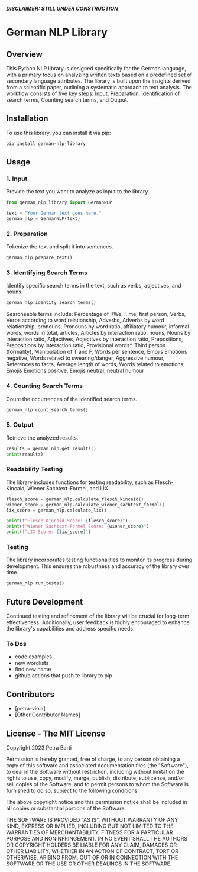 ***DISCLAIMER: STILL UNDER CONSTRUCTION***

# German NLP Library

## Overview

This Python NLP library is designed specifically for the German language, with a primary focus on analyzing written texts based on a predefined set of secondary language attributes. The library is built upon the insights derived from a scientific paper, outlining a systematic approach to text analysis. The workflow consists of five key steps: Input, Preparation, Identification of search terms, Counting search terms, and Output.

## Installation

To use this library, you can install it via pip:

```bash
pip install german-nlp-library

```

## Usage

### 1. Input

Provide the text you want to analyze as input to the library.

```python
from german_nlp_library import GermanNLP

text = "Your German text goes here."
german_nlp = GermanNLP(text)
```

### 2. Preparation

Tokenize the text and split it into sentences.

```python
german_nlp.prepare_text()
```

### 3. Identifying Search Terms

Identify specific search terms in the text, such as verbs, adjectives, and nouns.

```python
german_nlp.identify_search_terms()
```

Searcheable terms include:
Percentage of I/We,
I, me,
first person,
Verbs,
Verbs according to word relationship,
Adverbs,
Adverbs by word relationship,
pronouns,
Pronouns by word ratio,
affiliatory humour,
informal words,
words in total,
articles,
Articles by interaction ratio,
nouns,
Nouns by interaction ratio,
Adjectives,
Adjectives by interaction ratio,
Prepositions,
Prepositions by interaction ratio,
Provisional words*, 
Third person (formality),
Manipulation of T and F,
Words per sentence,
Emojis Emotions negative,
Words related to swearing/danger,
Aggressive humour,
References to facts,
Average length of words,
Words related to emotions,
Emojis Emotions positive,
Emojis neutral,
neutral humour

### 4. Counting Search Terms

Count the occurrences of the identified search terms.

```python
german_nlp.count_search_terms()
```

### 5. Output

Retrieve the analyzed results.

```python
results = german_nlp.get_results()
print(results)
```

### Readability Testing

The library includes functions for testing readability, such as Flesch-Kincaid, Wiener Sachtext-Formel, and LIX.

```python
flesch_score = german_nlp.calculate_flesch_kincaid()
wiener_score = german_nlp.calculate_wiener_sachtext_formel()
lix_score = german_nlp.calculate_lix()

print(f"Flesch-Kincaid Score: {flesch_score}")
print(f"Wiener Sachtext-Formel Score: {wiener_score}")
print(f"LIX Score: {lix_score}")
```

### Testing

The library incorporates testing functionalities to monitor its progress during development. This ensures the robustness and accuracy of the library over time.

```python
german_nlp.run_tests()
```

## Future Development

Continued testing and refinement of the library will be crucial for long-term effectiveness. Additionally, user feedback is highly encouraged to enhance the library's capabilities and address specific needs.

### To Dos

- code examples
- new wordlists
- find new name
- github actions that push te library to pip

## Contributors

- [petra-viola]
- [Other Contributor Names]

## License - The MIT License

Copyright 2023 Petra Barti

Permission is hereby granted, free of charge, to any person obtaining a copy of this software and associated documentation files (the "Software"), to deal in the Software without restriction, including without limitation the rights to use, copy, modify, merge, publish, distribute, sublicense, and/or sell copies of the Software, and to permit persons to whom the Software is furnished to do so, subject to the following conditions:

The above copyright notice and this permission notice shall be included in all copies or substantial portions of the Software.

THE SOFTWARE IS PROVIDED "AS IS", WITHOUT WARRANTY OF ANY KIND, EXPRESS OR IMPLIED, INCLUDING BUT NOT LIMITED TO THE WARRANTIES OF MERCHANTABILITY, FITNESS FOR A PARTICULAR PURPOSE AND NONINFRINGEMENT. IN NO EVENT SHALL THE AUTHORS OR COPYRIGHT HOLDERS BE LIABLE FOR ANY CLAIM, DAMAGES OR OTHER LIABILITY, WHETHER IN AN ACTION OF CONTRACT, TORT OR OTHERWISE, ARISING FROM, OUT OF OR IN CONNECTION WITH THE SOFTWARE OR THE USE OR OTHER DEALINGS IN THE SOFTWARE.
